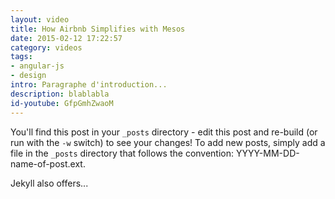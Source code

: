 ```yaml
---
layout: video
title: How Airbnb Simplifies with Mesos
date: 2015-02-12 17:22:57
category: videos
tags:
- angular-js
- design
intro: Paragraphe d'introduction...
description: blablabla
id-youtube: GfpGmhZwaoM
---
```


You'll find this post in your `_posts` directory - edit this post and re-build (or run with the `-w` switch) to see your changes!
To add new posts, simply add a file in the `_posts` directory that follows the convention: YYYY-MM-DD-name-of-post.ext.

Jekyll also offers...